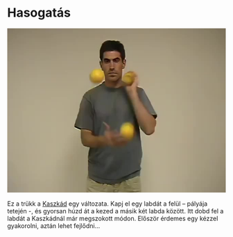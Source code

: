 # Hasogatás

![chops](/resources/videos/poster/chops.jpg)

Ez a trükk a [Kaszkád](kaszkad.md) egy változata. Kapj el egy labdát a felül – pályája tetején -, és gyorsan húzd át a kezed a másik két labda között. Itt dobd fel a labdát a Kaszkádnál már megszokott módon. Először érdemes egy kézzel gyakorolni, aztán lehet fejlődni…



